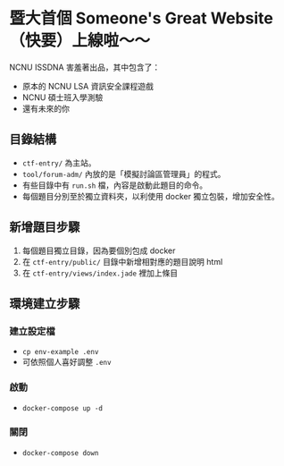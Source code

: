 # 暨大首個 Someone's Great Website （快要）上線啦～～

NCNU ISSDNA 害羞著出品，其中包含了：

- 原本的 NCNU LSA 資訊安全課程遊戲
- NCNU 碩士班入學測驗
- 還有未來的你

## 目錄結構

- `ctf-entry/` 為主站。
- `tool/forum-adm/` 內放的是「模擬討論區管理員」的程式。
- 有些目錄中有 `run.sh` 檔，內容是啟動此題目的命令。
- 每個題目分別至於獨立資料夾，以利使用 docker 獨立包裝，增加安全性。

## 新增題目步驟

1. 每個題目獨立目錄，因為要個別包成 docker
2. 在 `ctf-entry/public/` 目錄中新增相對應的題目說明 html
3. 在 `ctf-entry/views/index.jade` 裡加上條目

## 環境建立步驟

### 建立設定檔

- `cp env-example .env`
- 可依照個人喜好調整 `.env`

### 啟動

- `docker-compose up -d`

### 關閉

- `docker-compose down`